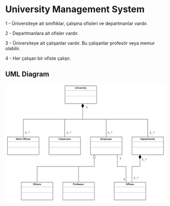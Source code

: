 # University Management System
1 - Üniversiteye ait sınıflıklar, çalışma ofisleri ve departmanlar vardır.

2 - Departmanlara ait ofisler vardır.

3 - Üniversiteye ait çalışanlar vardır. Bu çalışanlar profesör veya memur olabilir.

4 - Her çalışan bir ofiste çalışır.

## UML Diagram
![University Management System](https://github.com/sinan0608/Object-Oriented-Programming/blob/main/University%20Management%20System/Univercity%20Management%20System.png)
